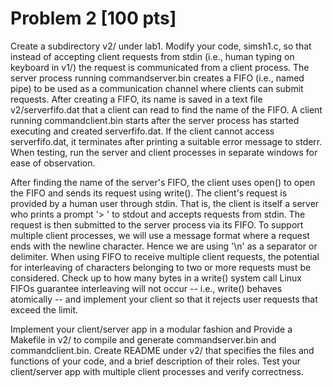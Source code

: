 # Problem 2 [100 pts]

Create a subdirectory v2/ under lab1. Modify your code, simsh1.c, so that
instead of accepting client requests from stdin (i.e., human typing on keyboard
in v1/) the request is communicated from a client process. The server process
running commandserver.bin creates a FIFO (i.e., named pipe) to be used as a
communication channel where clients can submit requests. After creating a FIFO,
its name is saved in a text file v2/serverfifo.dat that a client can read to
find the name of the FIFO. A client running commandclient.bin starts after the
server process has started executing and created serverfifo.dat. If the client
cannot access serverfifo.dat, it terminates after printing a suitable error
message to stderr. When testing, run the server and client processes in separate
windows for ease of observation.

After finding the name of the server's FIFO, the client uses open() to open the
FIFO and sends its request using write(). The client's request is provided by a
human user through stdin. That is, the client is itself a server who prints a
prompt '> ' to stdout and accepts requests from stdin. The request is then
submitted to the server process via its FIFO. To support multiple client
processes, we will use a message format where a request ends with the newline
character. Hence we are using '\n' as a separator or delimiter. When using FIFO
to receive multiple client requests, the potential for interleaving of
characters belonging to two or more requests must be considered. Check up to how
many bytes in a write() system call Linux FIFOs guarantee interleaving will not
occur -- i.e., write() behaves atomically -- and implement your client so that
it rejects user requests that exceed the limit.

Implement your client/server app in a modular fashion and Provide a Makefile in
v2/ to compile and generate commandserver.bin and commandclient.bin. Create
README under v2/ that specifies the files and functions of your code, and a
brief description of their roles. Test your client/server app with multiple
client processes and verify correctness.
